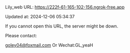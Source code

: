 Lily_web URL: https://222f-61-165-102-156.ngrok-free.app

Updated at: 2024-12-06 05:34:37

If you cannot open this URL, the server might be down.

Please contact: 

goley04@foxmail.com Or Wechat:GL_yeaH